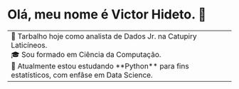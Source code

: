 # Olá, meu nome é Victor Hideto. 👋

<table>
<tr>
  <td valign="center">
    🔭 Tarbalho hoje como analista de Dados Jr. na Catupiry Laticíneos.
    <br>
    🎓 Sou formado em Ciência da Computação.
    <br>
    🌱 Atualmente estou estudando **Python** para fins estatísticos, com enfâse em Data Science.
    
</tr>
</table>

<!--
**hideto18/hideto18** is a ✨ _special_ ✨ repository because its `README.md` (this file) appears on your GitHub profile.

Here are some ideas to get you started:

- 🔭 I’m currently working on ...
- 🌱 I’m currently learning ...
- 👯 I’m looking to collaborate on ...
- 🤔 I’m looking for help with ...
- 💬 Ask me about ...
- 📫 How to reach me: ...
- 😄 Pronouns: ...
- ⚡ Fun fact: ...
-->
